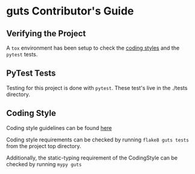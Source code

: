# guts Contributor's Guide

## Verifying the Project

A ```tox``` environment has been setup to check the [coding styles](#Coding-Style) and the ```pytest``` tests.

## PyTest Tests
Testing for this project is done with ```pytest```.
These test's live in the ./tests directory.

## Coding Style
Coding style guidelines can be found [here](./CodingStyle.md)

Coding style requirements can be checked by running ```flake8 guts tests``` from
  the project top directory.

Additionally, the static-typing requirement of the CodingStyle can be checked
  by running ```mypy guts```
